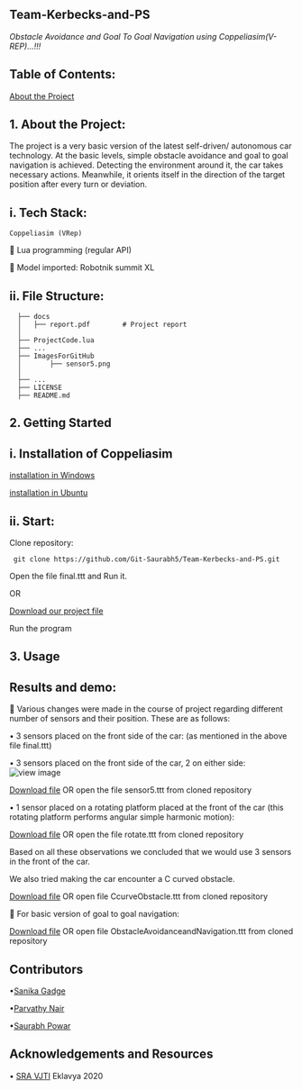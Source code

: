 ## Team-Kerbecks-and-PS
_Obstacle Avoidance and Goal To Goal Navigation using Coppeliasim(V-REP)...!!!_

## Table of Contents:
[About the Project](https://github.com/Git-Saurabh5/Team-Kerbecks-and-PS/blob/master/README.md#1-about-the-project)
## 1. About the Project:
   The project is a very basic version of the latest self-driven/ autonomous car technology. At the basic levels, simple obstacle avoidance and goal to goal navigation is   achieved. Detecting the environment around it, the car takes necessary actions. Meanwhile, it orients itself in the direction of the target position after every turn or deviation.
  
  ## i. Tech Stack:
   	Coppeliasim (VRep)

	Lua programming (regular API)

	Model imported: Robotnik summit XL

 ## ii. File Structure:
 

      ├── docs
      │   ├── report.pdf        # Project report
      │  
      ├── ProjectCode.lua
      ├── ...
      ├── ImagesForGitHub
      │       ├── sensor5.png         
      │
      ├── ...
      ├── LICENSE
      ├── README.md 

 
## 2. Getting Started
  ## i.  Installation of Coppeliasim
  
   [installation in Windows](https://www.coppeliarobotics.com/files/CoppeliaSim_Edu_V4_0_0_Setup.exe)
   
   [installation in Ubuntu](https://www.coppeliarobotics.com/ubuntuVersions)
   
  ## ii.  Start:
   
   Clone repository:
   
     git clone https://github.com/Git-Saurabh5/Team-Kerbecks-and-PS.git
     
   Open the file final.ttt and Run it.
     
   OR
     
   [Download our project file](https://github.com/Git-Saurabh5/Team-Kerbecks-and-PS/raw/master/final.ttt)
   
   Run the program

## 3.  Usage
## Results and demo:
	Various changes were made in the course of project regarding different number of sensors and their position.
These are as follows:

•	3 sensors placed on the front side of the car: (as mentioned in the above file final.ttt)

•	3 sensors placed on the front side of the car, 2 on either side: ![view image](https://github.com/Git-Saurabh5/Team-Kerbecks-and-PS/tree/master/ImagesForGitHub)

[Download file](https://github.com/Git-Saurabh5/Team-Kerbecks-and-PS/raw/master/sensor5.ttt) OR open the file sensor5.ttt from cloned repository

•	1 sensor placed on a rotating platform placed at the front of the car (this rotating platform performs angular simple harmonic motion): 

[Download file](https://github.com/Git-Saurabh5/Team-Kerbecks-and-PS/raw/master/rotate.ttt) OR open the file rotate.ttt from cloned repository

Based on all these observations we concluded that we would use 3 sensors in the front of the car.

We also tried making the car encounter a C curved obstacle.

[Download file](https://github.com/Git-Saurabh5/Team-Kerbecks-and-PS/raw/master/CcurveObstacle.ttt) OR open file CcurveObstacle.ttt from cloned repository 

 For basic version of goal to goal navigation:

[Download file](https://github.com/Git-Saurabh5/Team-Kerbecks-and-PS/raw/master/ObstacleAvoidance%20andNavigation.ttt) OR open file ObstacleAvoidanceandNavigation.ttt from cloned repository
## Contributors
•[Sanika Gadge](https://github.com/SanikaGadge)

•[Parvathy Nair](https://github.com/ParvatiNair)

•[Saurabh Powar](https://github.com/Git-Saurabh5)



## Acknowledgements and Resources
• [SRA VJTI](http://sra.vjti.info/) Eklavya 2020


